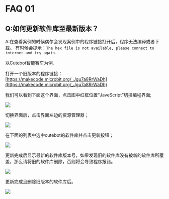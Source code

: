 ﻿# FAQ 01
## Q:如何更新软件库至最新版本？
A:在查看案例的时候偶尔会发现案例中的程序链接打开后，程序无法编译或者下载。
有时候会提示：`The hex file is not available, please connect to internet and try again.`

以Cutebot智能赛车为例.

打开一个旧版本的程序链接：[https://makecode.microbit.org/_Jgu7a8RrWaDh](https://makecode.microbit.org/_Jgu7a8RrWaDh)

我们可以看到下面这个界面，点击图中红框位置“JaveScript”切换编程界面;

![](https://wiki-media-ef.oss-cn-hongkong.aliyuncs.com//images/FAQ-microbit-01-01.png)

切换界面后，点击界面左边的资源管理器；

![](https://wiki-media-ef.oss-cn-hongkong.aliyuncs.com//images/FAQ-microbit-01-02.png)

在下面的列表中选中cutebot的软件库并点击更新按钮；

![](https://wiki-media-ef.oss-cn-hongkong.aliyuncs.com//images/FAQ-microbit-01-03.png)

更新完成后显示最新的软件库版本号，如果发现旧的软件库没有被新的软件库所覆盖，那么请将旧的软件库删除，否则将会导致程序报错。

![](https://wiki-media-ef.oss-cn-hongkong.aliyuncs.com//images/FAQ-microbit-01-04.png)

更新完成且删除旧版本的软件库后。

![](https://wiki-media-ef.oss-cn-hongkong.aliyuncs.com//images/FAQ-microbit-01-05.png)


